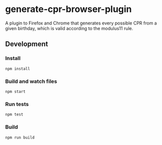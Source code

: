 # generate-cpr-browser-plugin
A plugin to Firefox and Chrome that generates every possible CPR from a given birthday, which is valid according to the modulus11 rule.
## Development
### Install
```npm install```
### Build and watch files
```npm start```

### Run tests
```npm test```

### Build
```npm run build```
